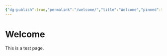 ```yaml
---
{"dg-publish":true,"permalink":"/welcome/","title":"Welcome","pinned":true,"tags":["gardenEntry"]}
---
```


# Welcome

This is a test page.
